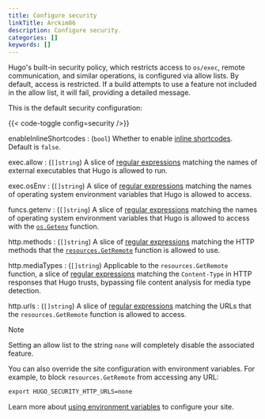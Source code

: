 ```yaml
---
title: Configure security
linkTitle: Arckim86
description: Configure security.
categories: []
keywords: []
---
```


Hugo's built-in security policy, which restricts access to `os/exec`, remote communication, and similar operations, is configured via allow lists. By default, access is restricted. If a build attempts to use a feature not included in the allow list, it will fail, providing a detailed message.

This is the default security configuration:

{{< code-toggle config=security />}}

enableInlineShortcodes
: (`bool`) Whether to enable [inline shortcodes]. Default is `false`.

exec.allow
: (`[]string`) A slice of [regular expressions](g) matching the names of external executables that Hugo is allowed to run.

exec.osEnv
: (`[]string`) A slice of [regular expressions](g) matching the names of operating system environment variables that Hugo is allowed to access.

funcs.getenv
: (`[]string`) A slice of [regular expressions](g) matching the names of operating system environment variables that Hugo is allowed to access with the [`os.Getenv`] function.

http.methods
: (`[]string`) A slice of [regular expressions](g) matching the HTTP methods that the [`resources.GetRemote`] function is allowed to use.

http.mediaTypes
: (`[]string`) Applicable to the `resources.GetRemote` function, a slice of [regular expressions](g) matching the `Content-Type` in HTTP responses that Hugo trusts, bypassing file content analysis for media type detection.

http.urls
: (`[]string`) A slice of [regular expressions](g) matching the URLs that the `resources.GetRemote` function is allowed to access.

> [!note]
> Setting an allow list to the string `none` will completely disable the associated feature.

You can also override the site configuration with environment variables. For example, to block `resources.GetRemote` from accessing any URL:

```txt
export HUGO_SECURITY_HTTP_URLS=none
```

Learn more about [using environment variables] to configure your site.

[`os.Getenv`]: /functions/os/getenv
[`resources.GetRemote`]: /functions/resources/getremote
[inline shortcodes]: /content-management/shortcodes/#inline
[using environment variables]: /configuration/introduction/#environment-variables
